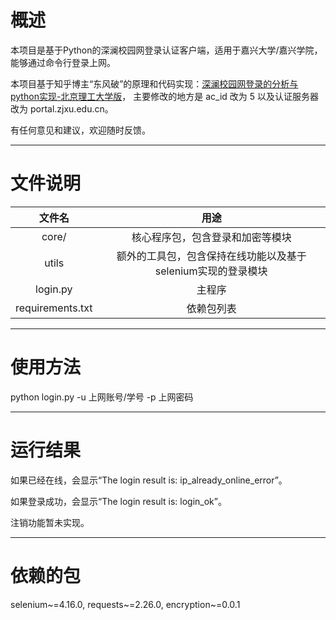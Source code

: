 # 概述
本项目是基于Python的深澜校园网登录认证客户端，适用于嘉兴大学/嘉兴学院，能够通过命令行登录上网。

本项目基于知乎博主“东风破”的原理和代码实现：[深澜校园网登录的分析与python实现-北京理工大学版](https://zhuanlan.zhihu.com/p/122556315)，
主要修改的地方是 ac_id 改为 5 以及认证服务器改为 portal.zjxu.edu.cn。

有任何意见和建议，欢迎随时反馈。

___
# 文件说明
|文件名|用途|
|:-:|:-:|
|core/|核心程序包，包含登录和加密等模块|
|utils|额外的工具包，包含保持在线功能以及基于selenium实现的登录模块|
|login.py|主程序|
|requirements.txt|依赖包列表|

___
# 使用方法
python login.py -u 上网账号/学号 -p 上网密码

___
# 运行结果

如果已经在线，会显示“The login result is: ip_already_online_error”。

如果登录成功，会显示“The login result is: login_ok”。

注销功能暂未实现。

---
# 依赖的包
selenium~=4.16.0, requests~=2.26.0, encryption~=0.0.1
